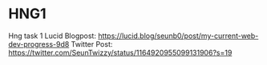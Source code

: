 # HNG1
Hng task 1
Lucid Blogpost: https://lucid.blog/seunb0/post/my-current-web-dev-progress-9d8
Twitter Post: https://twitter.com/SeunTwizzy/status/1164920955099131906?s=19
